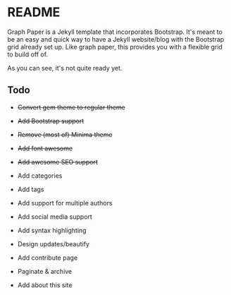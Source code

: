 # README

Graph Paper is a Jekyll template that incorporates Bootstrap. It's meant to be an easy and quick way to have a Jekyll website/blog with the Bootstrap grid already set up. Like graph paper, this provides you with a flexible grid to build off of.

As you can see, it's not quite ready yet.

## Todo

* ~~Convert gem theme to regular theme~~
* ~~Add Bootstrap support~~
* ~~Remove (most of) Minima theme~~
* ~~Add font awesome~~
* ~~Add awesome SEO support~~

* Add categories
* Add tags
* Add support for multiple authors
* Add social media support
* Add syntax highlighting
* Design updates/beautify
* Add contribute page
* Paginate & archive
* Add about this site
